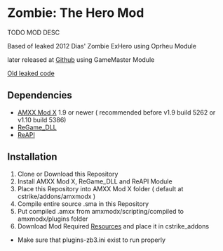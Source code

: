 # Zombie: The Hero Mod

TODO MOD DESC 

Based of leaked 2012 Dias' Zombie ExHero using Oprheu Module

later released at [Github](https://github.com/GlobalModders/GlobalModders-Zombie-Mods-Compilation-Pack) using GameMaster Module

[Old leaked code](https://archive.org/details/zombie-3-the-hero)
## Dependencies

- [AMXX Mod X](https://www.amxmodx.org/downloads.php) 1.9 or newer ( recommended before v1.9 build 5262 or v1.10 build 5386)
- [ReGame_DLL](https://github.com/s1lentq/ReGameDLL_CS) 
- [ReAPI](https://github.com/s1lentq/reapi)

## Installation

1. Clone or Download this Repository
2. Install AMXX Mod X, ReGame_DLL and ReAPI Module
3. Place this Repository into AMXX Mod X folder ( default at cstrike/addons/amxmodx )
4. Compile entire source .sma in this Repository
5. Put compiled .amxx from amxmodx/scripting/compiled to amxmodx/plugins folder
6. Download Mod Required [Resources](https://archive.org/details/zombie_thehero_resources_241223) and place it in cstrike_addons
- Make sure that plugins-zb3.ini exist to run properly






